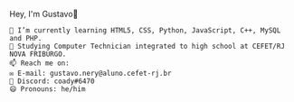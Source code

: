 Hey, I'm Gustavo👋

    🌱 I’m currently learning HTML5, CSS, Python, JavaScript, C++, MySQL and PHP.
    🏫 Studying Computer Technician integrated to high school at CEFET/RJ NOVA FRIBURGO.
    📫 Reach me on:
    ✉️ E-mail: gustavo.nery@aluno.cefet-rj.br
    🤖 Discord: coady#6470
    😄 Pronouns: he/him
